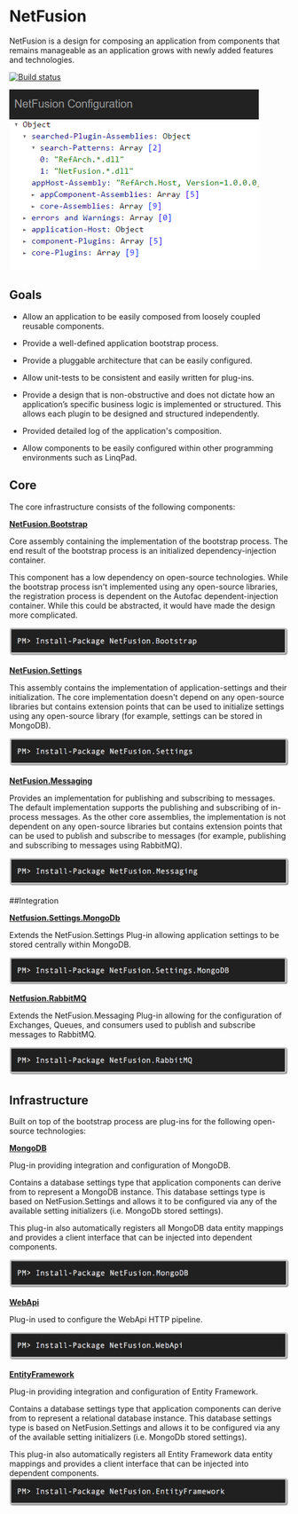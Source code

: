 # NetFusion
NetFusion is a design for composing an application from components that remains manageable as an application grows with newly added features and technologies.

[![Build status](https://ci.appveyor.com/api/projects/status/8k6l6lvmuulk2y94?svg=true)](https://ci.appveyor.com/project/grecosoft/netfusion)

![image](./img/NetFusionLog-0.png)

## Goals
* Allow an application to be easily composed from loosely coupled reusable components.

* Provide a well-defined application bootstrap process.

* Provide a pluggable architecture that can be easily configured.

* Allow unit-tests to be consistent and easily written for plug-ins. 

* Provide a design that is non-obstructive and does not dictate how an application’s specific business logic is implemented or structured.  This allows each plugin to be designed and structured independently.

* Provided detailed log of the application's composition.

* Allow components to be easily configured within other programming environments such as LinqPad.

## Core
The core infrastructure consists of the following components:

**[NetFusion.Bootstrap](./src/NetFusion/NetFusion.Bootstrap/README.md)**

Core assembly containing the implementation of the bootstrap process.  The end result of the bootstrap process is an initialized dependency-injection container.  

This component has a low dependency on open-source technologies.  While the bootstrap process isn't implemented using any open-source libraries, the registration process is dependent on the Autofac dependent-injection container.  While this could be abstracted, it would have made the design more complicated.      

![image](./img/Nuget-NetFusion.Bootstrap.png)

**[NetFusion.Settings](./src/NetFusion/NetFusion.Settings/README.md)**

This assembly contains the implementation of application-settings and their initialization.  The core implementation doesn't depend on any open-source libraries but contains extension points that can be used to initialize settings using any open-source library (for example, settings can be stored in MongoDB).

![image](./img/Nuget-NetFusion.Settings.png)

**[NetFusion.Messaging](./src/NetFusion/NetFusion.Messaging/README.md)**

Provides an implementation for publishing and subscribing to messages.  The default implementation supports the publishing and subscribing of in-process messages.  As the other core assemblies, the implementation is not dependent on any open-source libraries but contains extension points that can be used to publish and subscribe to messages (for example, publishing and subscribing to messages using RabbitMQ). 

![image](./img/Nuget-NetFusion.Messaging.png)

##Integration

**[Netfusion.Settings.MongoDb](./src/NetFusion/NetFusion.Settings.MongoDB/README.md)**

Extends the NetFusion.Settings Plug-in allowing application settings to be stored centrally within MongoDB.

![image](./img/Nuget-NetFusion.Settings.MongoDB.png)

**[Netfusion.RabbitMQ](./src/NetFusion/NetFusion.RabbitMQ/README.md)**

Extends the NetFusion.Messaging Plug-in allowing for the configuration of Exchanges, Queues, and consumers used to publish and subscribe messages to RabbitMQ.

![image](./img/Nuget-NetFusion.RabbitMQ.png)

## Infrastructure
Built on top of the bootstrap process are plug-ins for the following open-source technologies:

**[MongoDB](./src/NetFusion/NetFusion.MongoDB/README.md)**

Plug-in providing integration and configuration of MongoDB.  

Contains a database settings type that application components can derive from to represent a MongoDB instance.  This database settings type is based on NetFusion.Settings and allows it to be configured via any of the available setting initializers (i.e. MongoDb stored settings).  

This plug-in also automatically registers all MongoDB data entity mappings and provides a client interface that can be injected into dependent components.

![image](./img/Nuget-NetFusion.MongoDB.png)

**[WebApi](./src/NetFusion/NetFusion.WebApi/README.md)**

Plug-in used to configure the WebApi HTTP pipeline. 

![image](./img/Nuget-NetFusion.WebApi.png)

**[EntityFramework](./src/NetFusion/NetFusion.EntityFramework/README.md)**

Plug-in providing integration and configuration of Entity Framework.  

Contains a database settings type that application components can derive from to represent a relational database instance.  This database settings type is based on NetFusion.Settings and allows it to be configured via any of the available setting initializers (i.e. MongoDb stored settings).  

This plug-in also automatically registers all Entity Framework data entity mappings and provides a client interface that can be injected into dependent components.
![image](./img/Nuget-NetFusion.EntityFramework.png)
